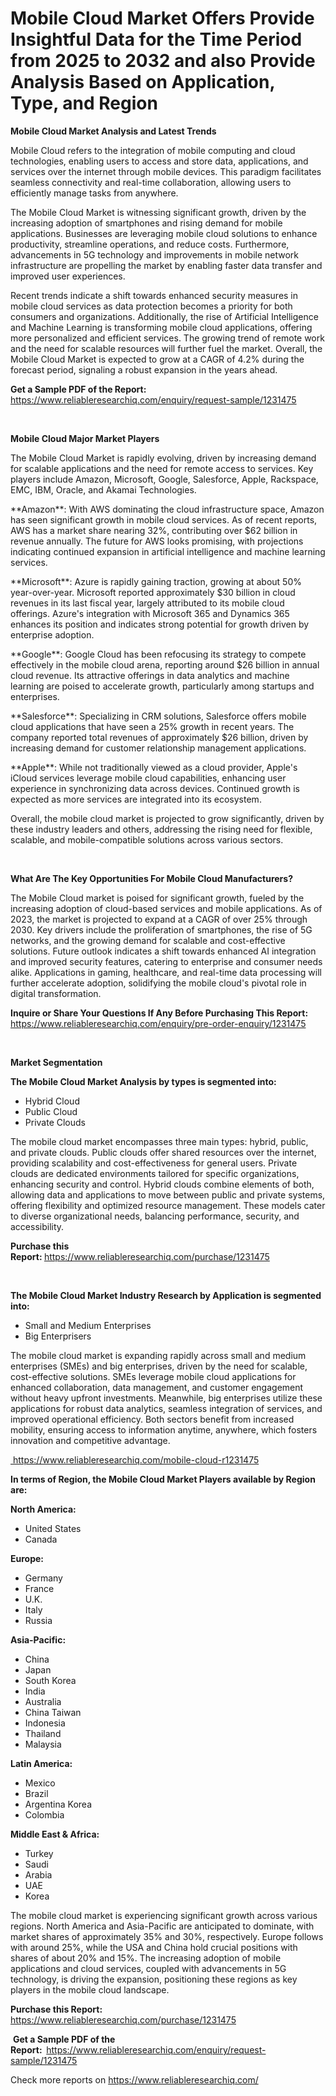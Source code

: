 <p><h1>Mobile Cloud Market Offers Provide Insightful Data for the Time Period from 2025 to 2032 and also Provide Analysis Based on Application, Type, and Region</h1></p><p><strong>Mobile Cloud Market Analysis and Latest Trends</strong></p>
<p><p>Mobile Cloud refers to the integration of mobile computing and cloud technologies, enabling users to access and store data, applications, and services over the internet through mobile devices. This paradigm facilitates seamless connectivity and real-time collaboration, allowing users to efficiently manage tasks from anywhere.</p><p>The Mobile Cloud Market is witnessing significant growth, driven by the increasing adoption of smartphones and rising demand for mobile applications. Businesses are leveraging mobile cloud solutions to enhance productivity, streamline operations, and reduce costs. Furthermore, advancements in 5G technology and improvements in mobile network infrastructure are propelling the market by enabling faster data transfer and improved user experiences.</p><p>Recent trends indicate a shift towards enhanced security measures in mobile cloud services as data protection becomes a priority for both consumers and organizations. Additionally, the rise of Artificial Intelligence and Machine Learning is transforming mobile cloud applications, offering more personalized and efficient services. The growing trend of remote work and the need for scalable resources will further fuel the market. Overall, the Mobile Cloud Market is expected to grow at a CAGR of 4.2% during the forecast period, signaling a robust expansion in the years ahead.</p></p>
<p><strong>Get a Sample PDF of the Report:&nbsp;</strong> <a href="https://www.reliableresearchiq.com/enquiry/request-sample/1231475?utm_campaign=2780&utm_medium=2&utm_source=Github&utm_content=ia&utm_term=11032025&utm_id=mobile-cloud">https://www.reliableresearchiq.com/enquiry/request-sample/1231475</a></p>
<p>&nbsp;</p>
<p><strong>Mobile Cloud Major Market Players</strong></p>
<p><p>The Mobile Cloud Market is rapidly evolving, driven by increasing demand for scalable applications and the need for remote access to services. Key players include Amazon, Microsoft, Google, Salesforce, Apple, Rackspace, EMC, IBM, Oracle, and Akamai Technologies.</p><p>**Amazon**: With AWS dominating the cloud infrastructure space, Amazon has seen significant growth in mobile cloud services. As of recent reports, AWS has a market share nearing 32%, contributing over $62 billion in revenue annually. The future for AWS looks promising, with projections indicating continued expansion in artificial intelligence and machine learning services.</p><p>**Microsoft**: Azure is rapidly gaining traction, growing at about 50% year-over-year. Microsoft reported approximately $30 billion in cloud revenues in its last fiscal year, largely attributed to its mobile cloud offerings. Azure's integration with Microsoft 365 and Dynamics 365 enhances its position and indicates strong potential for growth driven by enterprise adoption.</p><p>**Google**: Google Cloud has been refocusing its strategy to compete effectively in the mobile cloud arena, reporting around $26 billion in annual cloud revenue. Its attractive offerings in data analytics and machine learning are poised to accelerate growth, particularly among startups and enterprises.</p><p>**Salesforce**: Specializing in CRM solutions, Salesforce offers mobile cloud applications that have seen a 25% growth in recent years. The company reported total revenues of approximately $26 billion, driven by increasing demand for customer relationship management applications.</p><p>**Apple**: While not traditionally viewed as a cloud provider, Apple's iCloud services leverage mobile cloud capabilities, enhancing user experience in synchronizing data across devices. Continued growth is expected as more services are integrated into its ecosystem.</p><p>Overall, the mobile cloud market is projected to grow significantly, driven by these industry leaders and others, addressing the rising need for flexible, scalable, and mobile-compatible solutions across various sectors.</p></p>
<p>&nbsp;</p>
<p><strong>What Are The Key Opportunities For Mobile Cloud Manufacturers?</strong></p>
<p><p>The Mobile Cloud market is poised for significant growth, fueled by the increasing adoption of cloud-based services and mobile applications. As of 2023, the market is projected to expand at a CAGR of over 25% through 2030. Key drivers include the proliferation of smartphones, the rise of 5G networks, and the growing demand for scalable and cost-effective solutions. Future outlook indicates a shift towards enhanced AI integration and improved security features, catering to enterprise and consumer needs alike. Applications in gaming, healthcare, and real-time data processing will further accelerate adoption, solidifying the mobile cloud's pivotal role in digital transformation.</p></p>
<p><strong>Inquire or Share Your Questions If Any Before Purchasing This Report:</strong> <a href="https://www.reliableresearchiq.com/enquiry/pre-order-enquiry/1231475?utm_campaign=2780&utm_medium=2&utm_source=Github&utm_content=ia&utm_term=11032025&utm_id=mobile-cloud">https://www.reliableresearchiq.com/enquiry/pre-order-enquiry/1231475</a></p>
<p>&nbsp;</p>
<p><strong>Market Segmentation</strong></p>
<p><strong>The Mobile Cloud Market Analysis by types is segmented into:</strong></p>
<p><ul><li>Hybrid Cloud</li><li>Public Cloud</li><li>Private Clouds</li></ul></p>
<p><p>The mobile cloud market encompasses three main types: hybrid, public, and private clouds. Public clouds offer shared resources over the internet, providing scalability and cost-effectiveness for general users. Private clouds are dedicated environments tailored for specific organizations, enhancing security and control. Hybrid clouds combine elements of both, allowing data and applications to move between public and private systems, offering flexibility and optimized resource management. These models cater to diverse organizational needs, balancing performance, security, and accessibility.</p></p>
<p><strong>Purchase this Report:&nbsp;</strong><a href="https://www.reliableresearchiq.com/purchase/1231475?utm_campaign=2780&utm_medium=2&utm_source=Github&utm_content=ia&utm_term=11032025&utm_id=mobile-cloud">https://www.reliableresearchiq.com/purchase/1231475</a></p>
<p>&nbsp;</p>
<p><strong>The Mobile Cloud Market Industry Research by Application is segmented into:</strong></p>
<p><ul><li>Small and Medium Enterprises</li><li>Big Enterprisers</li></ul></p>
<p><p>The mobile cloud market is expanding rapidly across small and medium enterprises (SMEs) and big enterprises, driven by the need for scalable, cost-effective solutions. SMEs leverage mobile cloud applications for enhanced collaboration, data management, and customer engagement without heavy upfront investments. Meanwhile, big enterprises utilize these applications for robust data analytics, seamless integration of services, and improved operational efficiency. Both sectors benefit from increased mobility, ensuring access to information anytime, anywhere, which fosters innovation and competitive advantage.</p></p>
<p><a href="https://www.reliableresearchiq.com/mobile-cloud-r1231475?utm_campaign=2780&utm_medium=2&utm_source=Github&utm_content=ia&utm_term=11032025&utm_id=mobile-cloud">&nbsp;https://www.reliableresearchiq.com/mobile-cloud-r1231475</a></p>
<p><strong>In terms of Region, the Mobile Cloud Market Players available by Region are:</strong></p>
<p>
    <p> <strong> North America: </strong>
        <ul>
            <li>United States</li>
            <li>Canada</li>
        </ul>
        </p> 
    <p> <strong> Europe: </strong>
        <ul>
            <li>Germany</li>
            <li>France</li>
            <li>U.K.</li>
            <li>Italy</li>
            <li>Russia</li>
        </ul>
        </p> 
    <p> <strong> Asia-Pacific: </strong>
        <ul>
            <li>China</li>
            <li>Japan</li>
            <li>South Korea</li>
            <li>India</li>
            <li>Australia</li>
            <li>China Taiwan</li>
            <li>Indonesia</li>
            <li>Thailand</li>
            <li>Malaysia</li>
        </ul>
        </p> 
    <p> <strong> Latin America: </strong>
        <ul>
            <li>Mexico</li>
            <li>Brazil</li>
            <li>Argentina Korea</li>
            <li>Colombia</li>
        </ul>
        </p> 
    <p> <strong> Middle East & Africa: </strong>
        <ul>
            <li>Turkey</li>
            <li>Saudi</li>
            <li>Arabia</li>
            <li>UAE</li>
            <li>Korea</li>
        </ul>
    </p>
    </p>
<p><p>The mobile cloud market is experiencing significant growth across various regions. North America and Asia-Pacific are anticipated to dominate, with market shares of approximately 35% and 30%, respectively. Europe follows with around 25%, while the USA and China hold crucial positions with shares of about 20% and 15%. The increasing adoption of mobile applications and cloud services, coupled with advancements in 5G technology, is driving the expansion, positioning these regions as key players in the mobile cloud landscape.</p></p>
<p><strong>Purchase this Report: </strong><a href="https://www.reliableresearchiq.com/purchase/1231475?utm_campaign=2780&utm_medium=2&utm_source=Github&utm_content=ia&utm_term=11032025&utm_id=mobile-cloud">https://www.reliableresearchiq.com/purchase/1231475</a></p>
<p>&nbsp;<strong>Get a Sample PDF of the Report:&nbsp;&nbsp;</strong><a href="https://www.reliableresearchiq.com/enquiry/request-sample/1231475?utm_campaign=2780&utm_medium=2&utm_source=Github&utm_content=ia&utm_term=11032025&utm_id=mobile-cloud">https://www.reliableresearchiq.com/enquiry/request-sample/1231475</a></p>
<p><strong></strong></p>
<p>Check more reports on <a href="https://www.reliableresearchiq.com/?utm_campaign=2780&utm_medium=2&utm_source=Github&utm_content=ia&utm_term=11032025&utm_id=mobile-cloud">https://www.reliableresearchiq.com/</a></p>